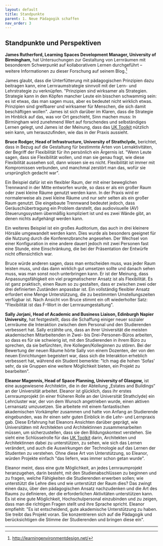 ```yaml
---
layout: default
title: Standpunkte
parent: 1. Neue Pädagogik schaffen
nav_order: 3
---
```


## Standpunkte und Perspektiven

**James Rutherford, Learning Spaces Development Manager, University of
Birmingham,** hat Untersuchungen zur Gestaltung von Lernräumen mit
besonderem Schwerpunkt auf kollaborativem Lernen durchgeführt – weitere
Informationen zu dieser Forschung auf seinem Blog.[^6]

James glaubt, dass die Unterfütterung mit pädagogischen Prinzipien dazu
beitragen kann, eine Lernraumstrategie sinnvoll mit der Lern- und
Lehrstrategie zu verknüpfen. "Prinzipien sind wirksamer als Strategien.
Strategie kann in den Köpfen mancher Leute ein bisschen schwammig sein:
es ist etwas, das man sagen muss, aber es bedeutet nicht wirklich etwas.
Prinzipien sind greifbarer und wirksamer für Menschen, die sich damit
beschäftigen wollen". James ist sich darüber im Klaren, dass die
Strategie im Hinblick auf das, was vor Ort geschieht, Sinn machen muss:
In Birmingham wird zunehmend Wert auf forschendes und selbständiges
Lernen gelegt, und James ist der Meinung, dass das [UK Toolkit](../11_Referenzen.md) nützlich
sein kann, um herauszufinden, wie das in der Praxis aussieht.

**Bruce Rodger, Head of Infrastructure, University of Strathclyde,**
berichtet, dass in Bezug auf die Gestaltung für bestimmte Arten von
Lernaktivitäten, der Begriff der Flexibilität für ihn persönlich ein
Ärgernis ist. "Wenn Leute sagen, dass sie Flexibilität wollen, und man
sie genau fragt, wie diese Flexibilität aussehen soll, dann wissen sie
es nicht. Flexibilität ist immer mit Kompromissen verbunden, und
manchmal zerstört man das, wofür sie ursprünglich gedacht war".

Ein Beispiel dafür ist ein flexibler Raum, der mit einer beweglichen
Trennwand in der Mitte entworfen wurde, so dass er als ein großer Raum
oder zwei kleine Räume genutzt werden kann. In der Praxis wird er
normalerweise als zwei kleine Räume und nur sehr selten als ein großer
Raum genutzt. Die eingebaute Trennwand bedeutet jedoch, dass
Geräuschübertragung ein Problem darstellt, das audiovisuelle (AV)
Steuerungssystem übermäßig kompliziert ist und es zwei Wände gibt, an
denen nichts aufgehängt werden kann.

Ein weiteres Beispiel ist ein großes Auditorium, das auch in drei
kleinere Hörsäle umgewandelt werden kann. Dies wurde als besonders
geeignet für die Nutzung durch die Konferenzbranche angesehen. Der
Wechsel von einer Konfiguration in eine andere dauert jedoch mit zwei
Personen fast eine Stunde, eine Einschränkung, die bei der Präsentation
der Entwürfe nicht offensichtlich war.

Bruce würde anderen sagen, dass man entscheiden muss, was jeder Raum
leisten muss, und das dann wirklich gut umsetzen sollte und danach sehen
muss, was man sonst noch unterbringen kann. Er ist der Meinung, dass
Anpassungsfähigkeit ein viel pragmatischerer Ansatz ist als
Flexibilität. Es ist ganz praktisch, einen Raum so zu gestalten, dass er
zwischen zwei oder drei definierten Zuständen anpassbar ist. Ein
vollständig flexibler Ansatz erfordert eine Menge Unterstützung, die zu
bestimmten Umstellungszeiten verfügbar ist. Nach Ansicht von Bruce stimmt ein oft
wiederholter Satz: "Flexibilität ist das F-Wort in der
Lernraumgestaltung".

**Sally Jorjani, Head of Academic and Business Liaison, Edinburgh Napier
University,** hat festgestellt, dass die Schaffung einiger neuer
sozialer Lernräume die Interaktion zwischen dem Personal und den
Studierenden verbessert hat. Sally erzählte uns, dass an ihrer
Universität die meisten akademischen Mitarbeitenden in Zwei- bis
Drei-Personen-Büros arbeiten, so dass es für sie schwierig ist, mit den
Studierenden in ihrem Büro zu sprechen, da sie befürchten, ihre Kollegen/Kolleginnen
zu stören. Bei der Bewertung der neuen Räume hörte Sally von einem
Dozenten, der von den neuen Einrichtungen begeistert war, dass sich die
Interaktion erheblich verbessert hat, während ein Student bemerkte: "Ich
mag die hohen 'Sofas' sehr, da sie Gruppen eine weitere Möglichkeit
bieten, ein Projekt zu bearbeiten".

**Eleanor Magennis, Head of Space Planning, University of Glasgow,** ist
eine ausgewiesene Architektin, die in der Abteilung „Estates and
Buildings“ an der Universität arbeitet. Eleanor ist glücklich, dass ihr
erstes Lernraumprojekt (in einer früheren Rolle an der Universität
Strathclyde) ein Lehrcluster war, der von dem Wunsch angetrieben wurde,
einen aktiven Lernansatz umzusetzen. Sie arbeitete mit einem
fantastischen akademischen Vorkämpfer zusammen und hatte von Anfang an
Studierende eingebunden, was ihr einen sehr guten Einblick in die Lehr-
und Lernpraxis gab. Diese Erfahrung hat Eleanors Ansichten darüber
geprägt, wie Universitäten mit Architekten und Architektinnen zusammenarbeiten müssen, um
sicherzustellen, dass sie den Bildungskontext verstehen. Sie sieht eine
Schlüsselrolle für das [UK Toolkit](../11_Referenzen.md) darin, Architekten und Architektinnen dabei zu
unterstützen, zu sehen, wie sich das Lernen verändert, und auch die
Auswirkungen der Technologie auf das Lernen der Studenten zu verstehen.
Ohne diese Art von Unterstützung, so Eleanor, würden Projekte einfach
"das liefern, was immer schon getan wurde".

Eleanor meint, dass eine gute Möglichkeit, an jedes Lernraumprojekt
heranzugehen, darin besteht, mit den Studienabschlüssen zu beginnen und
zu fragen, welche Fähigkeiten die Studierenden erwerben sollen; wie
unterstützt die Lehre dies und wie unterstützt der Raum dies? Das zwingt
einen dazu, über den pädagogischen Ansatz nachzudenken und die Art des
Raums zu definieren, der die erforderlichen Aktivitäten unterstützen
kann. Es ist eine gute Möglichkeit, Hochschulpersonal einzubinden und zu
zeigen, dass man die richtigen Fragen stellt und ihre Sprache spricht.
Eleanor empfiehlt: "Es ist entscheidend, gute akademische Unterstützung
zu haben. Sie treibt das Projekt voran. Sie konzentrieren sich
auf die Pädagogik und berücksichtigen die Stimme der Studierenden und
bringen diese ein".

---

[^6]: <http://learningenvironmentdesign.net/>
